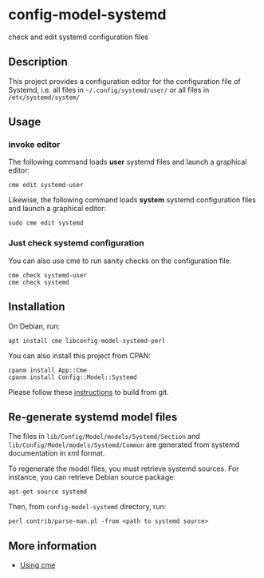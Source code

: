# config-model-systemd

check and edit systemd configuration files

## Description

This project provides a configuration editor for the 
configuration file of Systemd, i.e. all files in `~/.config/systemd/user/` or
all files in `/etc/systemd/system/`

## Usage

### invoke editor

The following command loads **user** systemd files and launch a graphical
editor:

    cme edit systemd-user

Likewise, the following command loads **system** systemd configuration
files and launch a graphical editor:

    sudo cme edit systemd

### Just check systemd configuration

You can also use cme to run sanity checks on the configuration file:

    cme check systemd-user
    cme check systemd

## Installation

On Debian, run:

    apt install cme libconfig-model-systemd-perl

You can also install this project from CPAN:

    cpanm install App::Cme
    cpanm install Config::Model::Systemd

Please follow these [instructions](README.build-from-git) to build from git.

## Re-generate systemd model files

The files in `lib/Config/Model/models/Systemd/Section` and
`lib/Config/Model/models/Systemd/Common` are generated from systemd
documentation in xml format.

To regenerate the model files, you must retrieve systemd sources. For instance, you
can retrieve Debian source package:

    apt-get source systemd

Then, from `config-model-systemd` directory, run:

    perl contrib/parse-man.pl -from <path to systemd source>

## More information

* [Using cme](https://github.com/dod38fr/config-model/wiki/Using-cme)
    
